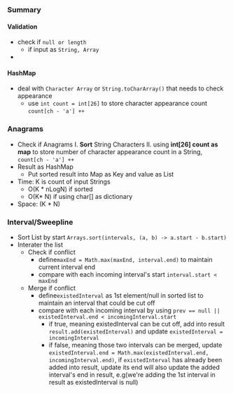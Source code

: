 ### Summary
#### Validation
 - check if `null or length`
	 - if input as `String, Array`
 - 
#### HashMap
- deal with `Character Array` or `String.toCharArray()` that needs to check appearance
	- use `int count = int[26]` to store character appearance count `count[ch - 'a'] ++`
###  Anagrams
- Check if Anagrams
	I. **Sort** String Characters 
	II. using **int[26] count as map** to store number of character appearance count in a String, `count[ch - 'a'] ++`
- Result as HashMap
	- Put sorted result into Map as Key and value as List<String>
- Time: K is count of input Strings
	- O(K * nLogN)  if sorted
	- O(K* N) if using char[] as dictionary
- Space: (K * N)
### Interval/Sweepline
- Sort List by start `Arrays.sort(intervals, (a, b) -> a.start - b.start)`
- Interater the list
	- Check if conflict
		- define`maxEnd = Math.max(maxEnd, interval.end)` to maintain current interval end
		- compare with each incoming interval's start `interval.start < maxEnd`
	- Merge if conflict
		- define`existedInterval` as 1st element/null in sorted list to maintain an interval that could be cut off
		- compare with each incoming interval by using `prev == null || existedInterval.end < incomingInterval.start`
			- if true, meaning existedInterval can be cut off, add into result `result.add(existedInterval)` and update `existedInterval = incomingInterval`
			- if false, meaning those two intervals can be merged, update `existedInterval.end = Math.max(existedInterval.end, incomingInterval.end)`, if `existedInterval` has already been added into result, update its end will also update the added interval's end in result, e.g(we're adding the 1st interval in result as existedInterval is null)
<!--stackedit_data:
eyJoaXN0b3J5IjpbLTgxODAwODc2MiwzNzU2MjgyMTcsLTE4NT
M1MTQ4NjQsLTIzMzY2Mzk3NSwyOTA0NjM5NSwtMTU2MjU5Mjg3
MCwtNTAwMzU4MTE1XX0=
-->